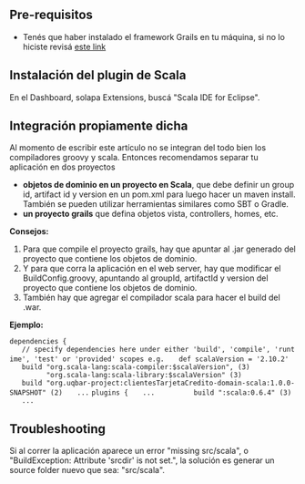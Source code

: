 Pre-requisitos
--------------

-   Tenés que haber instalado el framework Grails en tu máquina, si no lo hiciste revisá [este link](instalacion-de-entorno-web-grails.html)

Instalación del plugin de Scala
-------------------------------

En el Dashboard, solapa Extensions, buscá "Scala IDE for Eclipse".

Integración propiamente dicha
-----------------------------

Al momento de escribir este artículo no se integran del todo bien los compiladores groovy y scala. Entonces recomendamos separar tu aplicación en dos proyectos

-   **objetos de dominio en un proyecto en Scala**, que debe definir un group id, artifact id y version en un pom.xml para luego hacer un maven install. También se pueden utilizar herramientas similares como SBT o Gradle.
-   **un proyecto grails** que defina objetos vista, controllers, homes, etc.

**Consejos:**

1.  Para que compile el proyecto grails, hay que apuntar al .jar generado del proyecto que contiene los objetos de dominio.
2.  Y para que corra la aplicación en el web server, hay que modificar el BuildConfig.groovy, apuntando al groupId, artifactId y version del proyecto que contiene los objetos de dominio.
3.  También hay que agregar el compilador scala para hacer el build del .war.

**Ejemplo:**

`dependencies {`
`   // specify dependencies here under either 'build', 'compile', 'runtime', 'test' or 'provided' scopes e.g.`
`   def scalaVersion = '2.10.2'`
`   build "org.scala-lang:scala-compiler:$scalaVersion", (3)`
`         "org.scala-lang:scala-library:$scalaVersion" (3)`
`   build "org.uqbar-project:clientesTarjetaCredito-domain-scala:1.0.0-SNAPSHOT" (2)`
`   ...`
`plugins {`
`   ...      `
`   build ":scala:0.6.4" (3)`
`   ...`

Troubleshooting
---------------

Si al correr la aplicación aparece un error "missing src/scala", o "BuildException: Attribute 'srcdir' is not set.", la solución es generar un source folder nuevo que sea: "src/scala".
